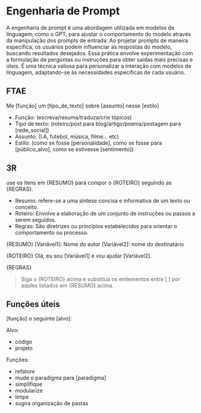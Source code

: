 # Engenharia de Prompt

A engenharia de prompt é uma abordagem utilizada em modelos de linguagem, como o GPT, para ajustar o comportamento do modelo através da manipulação dos prompts de entrada. Ao projetar prompts de maneira específica, os usuários podem influenciar as respostas do modelo, buscando resultados desejados. Essa prática envolve experimentação com a formulação de perguntas ou instruções para obter saídas mais precisas e úteis. É uma técnica valiosa para personalizar a interação com modelos de linguagem, adaptando-se às necessidades específicas de cada usuário.

## FTAE

Me [função] um [tipo_de_texto] sobre [assunto] nesse [estilo]

- Função: (escreva/resuma/traduza/crie tópicos)
- Tipo de texto: (roteiro/post para blog/artigo/poema/postagem para [rede_social])
- Assunto: (I.A, futebol, música, filme... etc)
- Estilo: (como se fosse [personalidade], como se fosse para [público_alvo], como se estivesse [sentimento])

## 3R

use os itens em {RESUMO} para compor o {ROTEIRO} seguindo as {REGRAS}.

- Resumo: refere-se a uma síntese concisa e informativa de um texto ou conceito.
- Roteiro: Envolve a elaboração de um conjunto de instruções ou passos a serem seguidos.
- Regras: São diretrizes ou princípios estabelecidos para orientar o comportamento ou processo.

{RESUMO}
[Variável1]: Nome do autor
[Variável2]: nome do destinatário

{ROTEIRO}
Olá, eu sou [Variável1] e vou ajudar [Variável2].

{REGRAS}
> Siga o {ROTEIRO} acima e substitua os emlementos entre [ ] por aqules listados em {RESUMO} acima.

## Funções úteis

[função] o seguinte [alvo]:

Alvo:

- código
- projeto

Funções:

- refatore
- mude o paradigma para [paradigma]
- simplifique
- modularize
- limpe
- sugira organização de pastas
